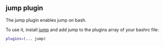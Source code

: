 ## jump plugin

The jump plugin enables jump on bash.

To use it, install
[jump](https://github.com/gsamokovarov/jump?tab=readme-ov-file#installation)
and add jump to the plugins array of your bashrc file:

```bash
plugins=(... jump)
```
